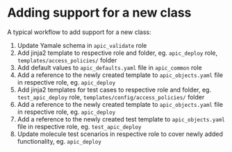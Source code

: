 # Adding support for a new class

A typical workflow to add support for a new class:

1. Update Yamale schema in ```apic_validate``` role
2. Add jinja2 template to respective role and folder, eg. ```apic_deploy``` role, ```templates/access_policies/``` folder
3. Add default values to ```apic_defaults.yaml``` file in ```apic_common``` role
4. Add a reference to the newly created template to ```apic_objects.yaml``` file in respective role, eg. ```apic_deploy```
5. Add jinja2 templates for test cases to respective role and folder, eg. ```test_apic_deploy``` role, ```templates/config/access_policies/``` folder
6. Add a reference to the newly created template to ```apic_objects.yaml``` file in respective role, eg. ```apic_deploy```
7. Add a reference to the newly created test template to ```apic_objects.yaml``` file in respective role, eg. ```test_apic_deploy```
8. Update molecule test scenarios in respective role to cover newly added functionality, eg. ```apic_deploy```

